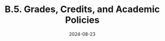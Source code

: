 ---
slug: /pages/vi-policies-for-middlebury-institute-online/vi-b-academic-policies/b-5-grades-credits-academic-policies
title: B.5. Grades, Credits, and Academic Policies
date: 2024-08-23
---